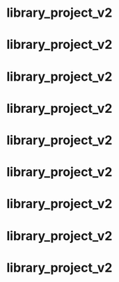 # library_project_v2
# library_project_v2
# library_project_v2
# library_project_v2
# library_project_v2
# library_project_v2
# library_project_v2
# library_project_v2
# library_project_v2
